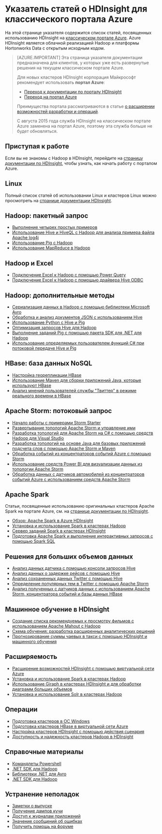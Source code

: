 <properties
   pageTitle="Указатель статей о HDInsight для классического портала Azure | Microsoft Azure"
   description="Страница указателя со ссылками на статьи, посвященные использованию HDInsight на классическом портале Azure. Для новых кластеров Hadoop в HDInsight корпорация Майкрософт рекомендует использовать портал Azure."
   services="hdinsight"
   documentationCenter="na"
   authors="cjgronlund"
   manager="pablissima"
   editor=""/>

<tags
   ms.service="hdinsight"
   ms.devlang="na"
   ms.topic="index-page"
   ms.tgt_pltfrm="na"
   ms.workload="big-data"
   ms.date="08/17/2015"
   ms.author="cjgronlund"/>

# Указатель статей о HDInsight для классического портала Azure

На этой странице указателя содержится список статей, посвященных использованию HDInsight на [классическом портале Azure](https://manage.windowsazure.com/). Azure HDInsight является облачной реализацией Hadoop и платформы Hortonworks Data с открытым исходным кодом.


> [AZURE.IMPORTANT]  Эта страница указателя документации предназначена для клиентов, у которых уже есть развернутые решения на текущем классическом портале Azure.
>
> Для новых кластеров HDInsight корпорация Майкрософт рекомендует использовать **портал Azure**:
>
> * [Переход к документации по порталу HDInsight](/documentation/services/hdinsight/)
> * [Переход на портал Azure](https://portal.azure.com/)
>
> Преимущества портала рассматриваются в статье [о расширении возможностей разработки и операций](/overview/preview-portal/).
>
> С августа 2015 года служба HDInsight на классическом портале Azure заменена на портал Azure, поэтому эта служба больше не будет обновляться.

## Приступая к работе

Если вы не знакомы с Hadoop в HDInsight, перейдите на [страницу документации по HDInsight](/documentation/services/hdinsight/), чтобы узнать, как начать работу с порталом Azure.

## Linux

Полный список статей об использовании Linux и кластеров Linux можно просмотреть на [странице документации HDInsight](/documentation/services/hdinsight/).

## Hadoop: пакетный запрос

* [Выполнение четырех простых примеров](hdinsight-run-samples.md)
* [Использование Hive и HiveQL с Hadoop для анализа примера файла Apache log4j](hdinsight-use-hive.md)
* [Использование Pig с Hadoop](hdinsight-use-pig.md)
* [Использование MapReduce в Hadoop](hdinsight-use-mapreduce.md)

## Hadoop и Excel

* [Подключение Excel к Hadoop с помощью Power Query](hdinsight-connect-excel-power-query.md)
* [Подключение Excel к Hadoop с помощью драйвера Hive ODBC](hdinsight-connect-excel-hive-odbc-driver.md)


## Hadoop: дополнительные методы

* [Сериализация данных в Hadoop с помощью библиотеки Microsoft Avro](hdinsight-dotnet-avro-serialization.md)
* [Обработка и анализ документов JSON с использованием Hive](hdinsight-using-json-in-hive.md)
* [Использование Python с Hive и Pig](hdinsight-python.md)
* [Оптимизация запросов Hive для Hadoop](hdinsight-hadoop-optimize-hive-query.md)
* [Выполнение заданий Pig с помощью пакета SDK для .NET для Hadoop](hdinsight-hadoop-use-pig-dotnet-sdk-v1.md)
* [Использование определяемых пользователем функций C# при потоковой передаче Hive и Pig](hdinsight-hadoop-hive-pig-udf-dotnet-csharp.md)

## HBase: база данных NoSQL

* [Настройка георепликации HBase](hdinsight-hbase-geo-replication.md)
* [Использование Maven для сборки приложений Java, которые используют HBase](hdinsight-hbase-build-java-maven.md)
* [Анализ мнений пользователей службы "Твиттер" в режиме реального времени в HBase](hdinsight-hbase-analyze-twitter-sentiment.md)

## Apache Storm: потоковый запрос

* [Начало работы с примерами Storm Starter](hdinsight-apache-storm-tutorial-get-started.md)
* [Развертывание топологий Apache Storm и управление ими](hdinsight-storm-deploy-monitor-topology.md)
* [Разработка топологий для Apache Storm на C# с помощью средств Hadoop для Visual Studio](hdinsight-storm-develop-csharp-visual-studio-topology.md)
* [Разработка топологий на основе Java для базовых приложений подсчета слов с помощью Apache Storm и Maven ](hdinsight-storm-develop-java-topology.md)
* [Обработка событий из концентраторов событий Azure с помощью Storm](hdinsight-storm-develop-csharp-event-hub-topology.md)
* [Использование средств Power BI для визуализации данных из топологии Apache Storm](hdinsight-storm-power-bi-topology.md)
* [Обработка данных с датчиков автомобилей из концентраторов событий Azure с использованием средств Apache Storm](hdinsight-storm-iot-eventhub-documentdb.md)

## Apache Spark

Статьи, посвященные использованию оригинальных кластеров Apache Spark на портале Azure, см. на [странице документации по HDInsight](/documentation/services/hdinsight/).

* [Обзор: Apache Spark в Azure HDInsight](hdinsight-apache-spark-overview.md)
* [Установка и использование Spark в кластерах Hadoop](hdinsight-hadoop-spark-install.md)
* [Сервер заданий Spark в кластерах HDInsight](hdinsight-apache-spark-job-server.md)
* [Подготовка Apache Spark и выполнение интерактивных запросов с помощью Spark SQL](hdinsight-apache-spark-zeppelin-notebook-jupyter-spark-sql-v1.md)


## Решения для больших объемов данных

* [Анализ данных датчика с помощью консоли запросов Hive](hdinsight-hive-analyze-sensor-data.md)
* [Анализ данных о задержке рейсов с помощью Hive](hdinsight-analyze-flight-delay-data.md)
* [Анализ сохраненных данных Twitter с помощью Hive](hdinsight-analyze-twitter-data.md)
* [Определение популярных тем в Twitter с помощью Apache Storm](hdinsight-storm-twitter-trending.md)
* [Анализ полученных с датчиков данных с использованием Apache Storm, концентратора событий и базы данных HBase](hdinsight-storm-sensor-data-analysis.md)

## Машинное обучение в HDInsight

* [Создание списка рекомендуемых к просмотру фильмов с использованием Apache Mahout с Hadoop](hdinsight-mahout.md)
* [Схема обучения: разработка расширенных аналитических решений](../machine-learning/machine-learning-walkthrough-develop-predictive-solution.md)
* [Прогнозирование суммы чаевых в такси с помощью HDInsight и машинного обучения](../machine-learning/machine-learning-data-science-process-hive-walkthrough.md)

## Расширяемость

* [Расширение возможностей HDInsight с помощью виртуальной сети Azure](hdinsight-extend-hadoop-virtual-network.md)
* [Установка и использование Spark в кластерах Hadoop](hdinsight-hadoop-spark-install.md)
* [Использование Giraph в кластерах HDInsight и для обработки диаграмм больших объемов](hdinsight-hadoop-giraph-install-v1.md)
* [Установка и использование Solr в кластерах Hadoop](hdinsight-hadoop-solr-install-v1.md)

## Операции

* [Подготовка кластеров в ОС Windows](hdinsight-provision-clusters-v1.md)
* [Подготовка кластеров HBase в виртуальной сети Azure](hdinsight-hbase-provision-vnet.md)
* [Настройка кластеров HDInsight с помощью действия сценария](hdinsight-hadoop-customize-cluster-v1.md)
* [Доступность и надежность кластеров Hadoop в HDInsight](hdinsight-high-availability.md)

## Справочные материалы

* [Командлеты Powershell](https://msdn.microsoft.com/library/azure/dn858087.aspx)  
* [.NET SDK для Hadoop](http://msdn.microsoft.com/library/azure/dn469975.aspx)  
* [Библиотеки .NET для Avro](https://hadoopsdk.codeplex.com/wikipage?title=Avro%20Library)  
* [.NET SDK для Hadoop](https://www.nuget.org/packages/Microsoft.HBase.Client/)  

## Устранение неполадок

* [Заметки о выпуске](hdinsight-release-notes.md)
* [Получение дампов кучи](hdinsight-hadoop-collect-debug-heap-dumps.md)
* [Доступ к журналам приложений](hdinsight-hadoop-access-yarn-app-logs.md)
* [Значение сообщений об ошибках](hdinsight-debug-jobs.md)
* [Получить помощь на форуме](https://social.msdn.microsoft.com/forums/azure/home?forum=hdinsight)

<!---HONumber=AcomDC_0323_2016-->